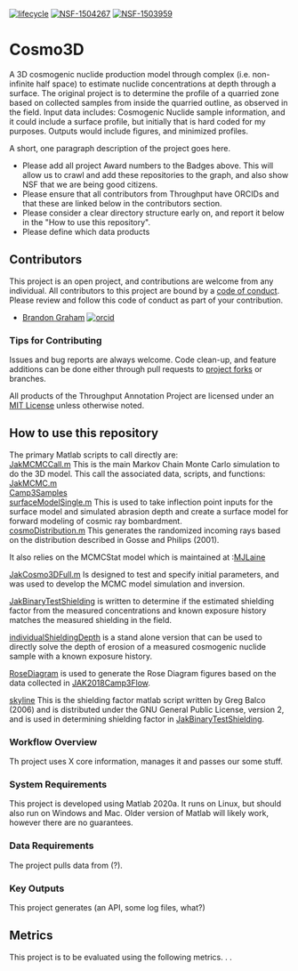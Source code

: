 [![lifecycle](https://img.shields.io/badge/lifecycle-experimental-orange.svg)](https://www.tidyverse.org/lifecycle/#experimental)
[![NSF-1504267](https://img.shields.io/badge/NSF-1504267-blue.svg)](https://nsf.gov/awardsearch/showAward?AWD_ID=1504267) [![NSF-1503959](https://img.shields.io/badge/NSF-1503959-blue.svg)](https://nsf.gov/awardsearch/showAward?AWD_ID=1503959)

# Cosmo3D

A 3D cosmogenic nuclide production model through complex (i.e. non-infinite half space) to estimate nuclide concentrations at depth through a surface. The original project is to determine the profile of a quarried zone based on collected samples from inside the quarried outline, as observed in the field. Input data includes: Cosmogenic Nuclide sample information, and it could include a surface profile, but initially that is hard coded for my purposes. Outputs would include figures, and minimized profiles.

A short, one paragraph description of the project goes here.

  * Please add all project Award numbers to the Badges above.  This will allow us to crawl and add these repositories to the graph, and also show NSF that we are being good citizens.
  * Please ensure that all contributors from Throughput have ORCIDs and that these are linked below in the contributors section.
  * Please consider a clear directory structure early on, and report it below in the "How to use this repository".
  * Please define which data products

## Contributors

This project is an open project, and contributions are welcome from any individual.  All contributors to this project are bound by a [code of conduct](CODE_OF_CONDUCT.md).  Please review and follow this code of conduct as part of your contribution.

  * [Brandon Graham](https://www.usgs.gov/staff-profiles/brandon-lars-graham) [![orcid](https://img.shields.io/badge/orcid-0000--0002--7197--0413-brightgreen.svg)](https://orcid.org/0000-0002-7197-0413)


### Tips for Contributing

Issues and bug reports are always welcome.  Code clean-up, and feature additions can be done either through pull requests to [project forks]() or branches.

All products of the Throughput Annotation Project are licensed under an [MIT License](LICENSE) unless otherwise noted.

## How to use this repository

The primary Matlab scripts to call directly are:  
[JakMCMCCall.m](src/JakMCMCCall.m) This is the main Markov Chain Monte Carlo simulation to do the 3D model. This call the associated data, scripts, and functions:  
    [JakMCMC.m](src/JakMCMC.m)  
    [Camp3Samples](data/Input/Camp3Samples.csv)  
    [surfaceModelSingle.m](src/surfaceModelSingle.m) This is used to take inflection point inputs for the surface model and simulated abrasion depth and create a surface model for forward modeling of cosmic ray bombardment.  
    [cosmoDistribution.m](src/cosmoDistribution.m) This generates the randomized incoming rays based on the distribution described in Gosse and Philips (2001).


It also relies on the MCMCStat model which is maintained at :[MJLaine](https://mjlaine.github.io/mcmcstat/)  

[JakCosmo3DFull.m](src/JakCosmo3DFull.m) Is designed to test and specify initial parameters, and was used to develop the MCMC model simulation and inversion.

[JakBinaryTestShielding](src/JakBinaryTestShielding.m) is written to determine if the estimated shielding factor from the measured concentrations and known exposure history matches the measured shielding in the field.

[individualShieldingDepth](src/individualShieldingDepth.m) is a stand alone version that can be used to directly solve the depth of erosion of a measured cosmogenic nuclide sample with a known exposure history.

[RoseDiagram](src/RoseDiagram.m) is used to generate the Rose Diagram figures based on the data collected in [JAK2018Camp3Flow](data/Input/JAK2018Camp3Flow.csv). 


[skyline](src/skyline.m) This is the shielding factor matlab script written by Greg Balco (2006) and is distributed under the GNU General Public License, version 2, and is used in determining shielding factor in [JakBinaryTestShielding](src/JakBinaryTestShielding.m).



### Workflow Overview

Th project uses X core information, manages it and passes our some stuff.

### System Requirements

This project is developed using Matlab 2020a.  It runs on Linux, but should also run on Windows and Mac. Older version of Matlab will likely work, however there are no guarantees.

### Data Requirements

The project pulls data from (?).

### Key Outputs

This project generates (an API, some log files, what?)

## Metrics

This project is to be evaluated using the following metrics. . .


